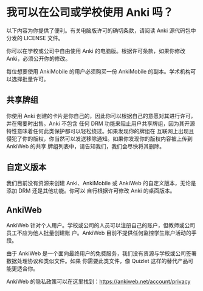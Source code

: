 # 我可以在公司或学校使用 Anki 吗？

以下内容为你提供了便利。有关电脑版许可的确切条款，请阅读 Anki 源代码包中分发的 LICENSE 文件。

你可以在学校或公司中自由使用 Anki 的电脑版。根据许可条款，如果你修改 Anki，必须公开你的修改。

每位想要使用 AnkiMobile 的用户必须购买一份 AnkiMobile 的副本。学术机构可以选择批量许可。

## 共享牌组

你使用 Anki 创建的卡片是你自己的，因此你可以根据自己的意愿对其进行许可，并在需要时出售。Anki 不包含
任何 DRM 功能来阻止用户共享牌组，因为其开源特性意味着任何此类保护都可以轻松绕过。如果发现你的牌组在
互联网上出现且侵犯了你的版权，你当然可以发送移除通知。如果你发现你的版权内容被上传到 AnkiWeb 的共享
牌组列表中，请告知我们，我们会尽快将其删除。

## 自定义版本

我们目前没有资源来创建 Anki、AnkiMobile 或 AnkiWeb 的自定义版本，无论是添加 DRM 还是其他功能。你可以
自行根据许可修改 Anki 的桌面版本。

## AnkiWeb

AnkiWeb 针对个人用户。学校或公司的人员可以注册自己的账户，但教师或公司员工不应为他人批量创建账
户。AnkiWeb 目前不提供任何监控学生账户活动的手段。

由于 AnkiWeb 是一个面向最终用户的免费服务，我们没有资源与学校或公司签署数据处理协议和类似文件。如果
你需要此类文件，像 Quizlet 这样的替代产品可能更适合你。

AnkiWeb 的隐私政策可以在这里找到：<https://ankiweb.net/account/privacy>
